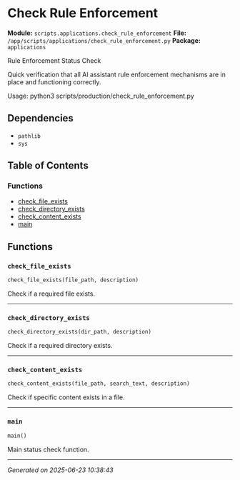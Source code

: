 # Check Rule Enforcement

**Module:** `scripts.applications.check_rule_enforcement`
**File:** `/app/scripts/applications/check_rule_enforcement.py`
**Package:** `applications`

Rule Enforcement Status Check

Quick verification that all AI assistant rule enforcement mechanisms 
are in place and functioning correctly.

Usage:
    python3 scripts/production/check_rule_enforcement.py

## Dependencies

- `pathlib`
- `sys`

## Table of Contents

### Functions
- [check_file_exists](#check-file-exists)
- [check_directory_exists](#check-directory-exists)
- [check_content_exists](#check-content-exists)
- [main](#main)

## Functions

### `check_file_exists`
```python
check_file_exists(file_path, description)
```

Check if a required file exists.

---

### `check_directory_exists`
```python
check_directory_exists(dir_path, description)
```

Check if a required directory exists.

---

### `check_content_exists`
```python
check_content_exists(file_path, search_text, description)
```

Check if specific content exists in a file.

---

### `main`
```python
main()
```

Main status check function.

---

*Generated on 2025-06-23 10:38:43*